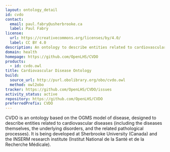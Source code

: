 ```yaml
---
layout: ontology_detail
id: cvdo
contact:
  email: paul.fabry@usherbrooke.ca
  label: Paul Fabry
license:
  url: https://creativecommons.org/licenses/by/4.0/
  label: CC BY 4.0
description: An ontology to describe entities related to cardiovascular diseases
domain: health
homepage: https://github.com/OpenLHS/CVDO
products:
  - id: cvdo.owl
title: Cardiovascular Disease Ontology
build:
  source_url: http://purl.obolibrary.org/obo/cvdo.owl
  method: owl2obo
tracker: https://github.com/OpenLHS/CVDO/issues
activity_status: active
repository: https://github.com/OpenLHS/CVDO
preferredPrefix: CVDO
---
```


CVDO is an ontology based on the OGMS model of disease, designed to describe entities related to cardiovascular diseases (including the diseases themselves, the underlying disorders, and the related pathological processes). It is being developed at Sherbrooke University (Canada) and the INSERM research institute (Institut National de la Santé et de la Recherche Médicale).

